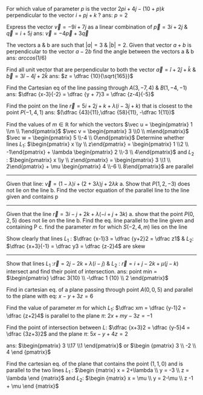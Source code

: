 For which value of parameter $p$ is the vector $2pi + 4j - (10+p)k$ perpendicular to the vector $i + pj + k$ ?
ans: $p = 2$

Express the vector $\vec v  = -9i + 7j$ as a linear combination of $\vec p = 3i + 2j$ & $\vec q = i + 5j$
ans: $\vec v = -4\vec p + 3\vec q$

The vectors a & b are such that $|a| = 3$ & $|b| = 2$. Given that vector $a + b$ is perpendicular to the vector $a-2b$ find the angle between the vectors a & b
ans: $arccos (1/6)$

Find all unit vector that are perpendicular to both the vector $\vec a = \hat i + 2\hat j + \hat k$ & $\vec b = 3 \hat i -4 \hat j + 2 \hat k$
ans: $z = \dfrac {10}{\sqrt{165}}$

Find the Cartesian eq of the line passing through $A(3,-7,4)$ & $B(1,-4,-1)$
ans: $\dfrac {x-3}{-2} = \dfrac {y + 7}3 = \dfrac {z-4}{-5}$

Find the point on the line $\vec r = 5 i + 2j + k + \lambda (i-3j+k)$ that is closest to the point $P(-1,4,1)$
ans: $(\dfrac {43}{11},\dfrac {58}{11}, -\dfrac 1{11})$

Find the values of $m \in \mathbb R$ for which the vectors  $\vec u = \begin{pmatrix} 1 \\m \\ 1\end{pmatrix}$ $\vec v = \begin{pmatrix} 3 \\0 \\ m\end{pmatrix}$ $\vec w = \begin{pmatrix} 5 \\-4 \\ 0\end{pmatrix}$
Determine whether lines $L_1$: $\begin{pmatrix} x \\y \\ z\end{pmatrix} = \begin{pmatrix} 1 \\2 \\ -1\end{pmatrix} + \lambda \begin{pmatrix} 2 \\-3 \\ 4\end{pmatrix}$  and $L_2$ : $\begin{pmatrix} x \\y \\ z\end{pmatrix} = \begin{pmatrix} 3 \\1 \\ 2\end{pmatrix} + \mu \begin{pmatrix} 4 \\-6 \\ 8\end{pmatrix}$ are parallel

--- 
Given that line: $\vec v = (1-\lambda)i + (2+3\lambda)j + 2\lambda k$ 
a. Show that $P (1,2,-3)$ does not lie on the line
b. Find the vector equation of the parallel line to the line given and contains p

--- 
Given that the line $\vec r = 3i -j +2k + \lambda(-i + j + 3k)$
a. show that the point $P(0,2,5)$ does not lie on the line 
b. Find the eq. line parallel to the line given and containing P
c. find the parameter $m$ for which $S(-2,4,m)$ lies on the line 

Show clearly that lines $L_1$ : $\dfrac {x-1}3 = \dfrac {y+2}2 = \dfrac z1$ & $L_2$: $\dfrac {x+3}{-1} = \dfrac y3 = \dfrac {z-2}4$
are skew 

--- 
Show that lines $L_1$ :$\vec r = 2j -2k + \lambda(i-j)$ & $L_2$ : $\vec r = i + j -2k + \mu (j-k)$ intersect and find their point of intersection.
ans: point min = $\begin{pmatrix} \dfrac 3{10} \\ -\dfrac 1 {10} \\ 2 \end{pmatrix}$

Find in cartesian eq. of a plane passing through point $A(0,0,5)$ and parallel to the plane with eq:
$x -y + 3z = 6$

Find the value of parameter $m$ for which $L_1:$ $\dfrac xm = \dfrac {y-1}2 = \dfrac {z+2}4$ is parallel to the plane $\pi:$ $2x + my-3z = -1$

Find the point of intersection between $L:$ $\dfrac {x+3}2 = \dfrac {y-5}4 = \dfrac {3z+3}2$ and the plane $\pi:$ $5x-y+4z = 2$ 

ans: $\begin{pmatrix} 3 \\17 \\1 \end{pmatrix}$ or $\begin {pmatrix} 3 \\ -2 \\ 4 \end {pmatrix}$

Find the cartesian eq. of the plane that contains the point $(1,1,0)$ and is parallel to the two lines 
$L_1$ : $\begin {matrix} x = 2+\lambda \\ y = -3 \\ z = \lambda \end {matrix}$ and $L_2:$ $\begin {matrix} x = \mu \\ y = 2-\mu \\ z  -1 + \mu \end {matrix}$


